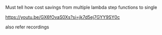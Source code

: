 Must tell how cost savings from multiple lambda step functions to single 

https://youtu.be/GX6fOvaS0Xs?si=jk7d5ej7GYY9SY0c

also refer recordings
